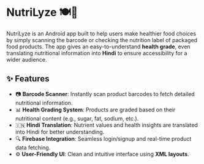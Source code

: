 # NutriLyze 🍽️📱

NutriLyze is an Android app built to help users make healthier food choices by simply scanning the barcode or checking the nutrition label of packaged food products. The app gives an easy-to-understand **health grade**, even translating nutritional information into **Hindi** to ensure accessibility for a wider audience.



## ✨ Features

- 📷 **Barcode Scanner**: Instantly scan product barcodes to fetch detailed nutritional information.
- 📊 **Health Grading System**: Products are graded based on their nutritional content (e.g., sugar, fat, sodium, etc.).
- 🇮🇳 **Hindi Translation**: Nutrient values and health insights are translated into Hindi for better understanding.
- 🔍 **Firebase Integration**: Seamless login/signup and real-time product data fetching.
- ⚙️ **User-Friendly UI**: Clean and intuitive interface using **XML layouts**.
